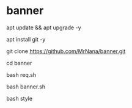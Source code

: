 # banner 

apt update && apt upgrade  -y

apt install git -y

 git clone https://github.com/MrNana/banner.git

cd banner

bash req.sh

bash banner.sh

bash style
